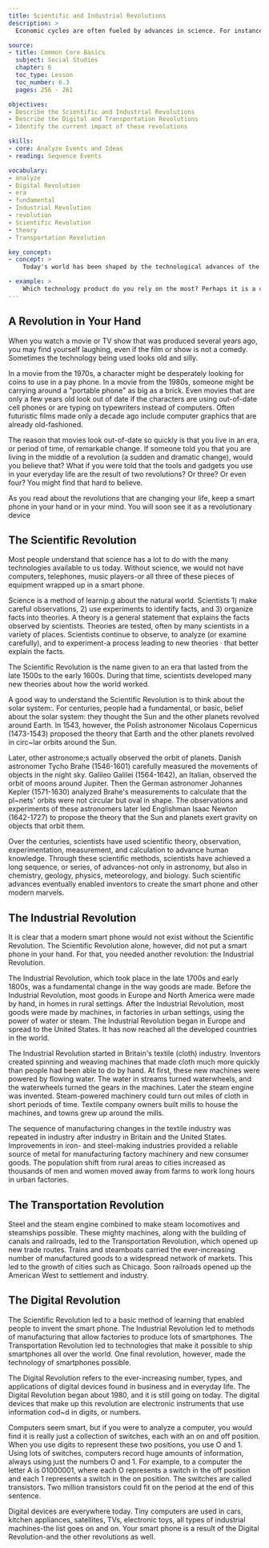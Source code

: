 ```yaml
---
title: Scientific and Industrial Revolutions
description: >
  Economic cycles are often fueled by advances in science. For instance, in the sixteenth and seventeenth centuries, discoveries and ideas in astronomy, chemistry, physics, and other fields provided new knowledge about our world. People used this knowledge to invent new machines and processes. This progress drove the Industrial Revolution and the Transportation Revolution of the eighteenth and nineteenth centuries. Scientific discoveries have continued to affect the economy. A good example is today's Digital Revolution.

source:
- title: Common Core Basics
  subject: Social Studies
  chapter: 6
  toc_type: Lesson
  toc_number: 6.3
  pages: 256 - 261

objectives:
- Describe the Scientific and Industrial Revolutions
- Describe the Digital and Transportation Revolutions
- Identify the current impact of these revolutions

skills:
- core: Analyze Events and Ideas
- reading: Sequence Events

vocabulary:
- analyze
- Digital Revolution
- era
- fundamental
- Industrial Revolution
- revolution
- Scientific Revolution
- theory
- Transportation Revolution

key_concept:
- concept: >
    Today's world has been shaped by the technological advances of the Scientific Revolution, the Industrial Revolution, the Transportation Revolution, and the Digital Revolution.

- example: >
    Which technology product do you rely on the most? Perhaps it is a computer if you enjoy keeping up with social media. Or it might be your music player if you enjoy listening to songs. Maybe it is your phone if you make a lot of calls. Or it could be your smart phone for all of those reasons.
---
```

## A Revolution in Your Hand

When you watch a movie or TV show that was produced several years ago, you may find yourself laughing, even if the film or show is not a comedy. Sometimes the technology being used looks old and silly.

In a movie from the 1970s, a character might be desperately looking for coins to use in a pay phone. In a movie from the 1980s, someone might be carrying around a "portable phone" as big as a brick. Even movies that are only a few years old look out of date if the characters are using out-of-date cell phones or are typing on typewriters instead of computers. Often futuristic films made only a decade ago include computer graphics that are already old-fashioned.

The reason that movies look out-of-date so quickly is that you live in an era, or period of time, of remarkable change. If someone told you that you are living in the middle of a revolution (a sudden and dramatic change), would you believe that? What if you were told that the tools and gadgets you use in your everyday life are the result of two revolutions? Or three? Or even four? You might find that hard to believe.

As you read about the revolutions that are changing your life, keep a smart phone in your hand or in your mind. You will soon see it as a revolutionary device

## The Scientific Revolution

Most people understand that science has a lot to do with the many technologies available to us today. Without science, we would not have computers, telephones, music players-or all three of these pieces of equipment wrapped up in a smart phone.

Science is a method of learnip.g about the natural world. Scientists 1) make careful observations, 2) use experiments to identify facts, and 3) organize facts into theories. A theory is a general statement that explains the facts observed by scientists. Theories are tested, often by many scientists in a variety of places. Scientists continue to observe, to analyze (or examine carefully), and to experiment-a process leading to new theories · that better explain the facts.

The Scientific Revolution is the name given to an era that lasted from the late 1500s to the early 1600s. During that time, scientists developed many new theories about how the world worked.

A good way to understand the Scientific Revolution is to think about the solar system:. For centuries, people had a fundamental, or basic, belief about the solar system: they thought the Sun and the other planets revolved around Earth. In 1543, however, the Polish astronomer Nicolaus Copernicus (1473-1543) proposed the theory that Earth and the other planets revolved in circ~lar orbits around the Sun.

Later, other astronome;s actually observed the orbit of planets. Danish astronomer Tycho Brahe (1546-1601) carefully measured the movements of objects in the night sky. Galileo Galilei (1564-1642), an Italian, observed the orbit of moons around Jupiter. Then the German astronomer Johannes Kepler (1571-1630) analyzed Brahe's measurements to calculate that the pl~nets' orbits were not circular but oval in shape. The observations and experiments of these astronomers later led Englishman Isaac Newton (1642-1727) to propose the theory that the Sun and planets exert gravity on objects that orbit them.

Over the centuries, scientists have used scientific theory, observation, experimentation, measurement, and calculation to advance human knowledge. Through these scientific methods, scientists have achieved a long sequence, or series, of advances-not only in astronomy, but also in chemistry, geology, physics, meteorology, and biology. Such scientific advances eventually enabled inventors to create the smart phone and other modern marvels.

## The Industrial Revolution

It is clear that a modern smart phone would not exist without the Scientific Revolution. The Scientific Revolution alone, however, did not put a smart phone in your hand. For that, you needed another revolution: the Industrial Revolution.

The Industrial Revolution, which took place in the late 1700s and early 1800s, was a fundamental change in the way goods are made. Before the Industrial Revolution, most goods in Europe and North America were made by hand, in homes in rural settings. After the Industrial Revolution, most goods were made by machines, in factories in urban settings, using the power of water or steam. The Industrial Revolution began in Europe and spread to the United States. It has now reached all the developed countries in the world.

The Industrial Revolution started in Britain's textile (cloth) industry. Inventors created spinning and weaving machines that made cloth much more quickly than people had been able to do by hand. At first, these new machines were powered by flowing water. The water in streams turned waterwheels, and the waterwheels turned the gears in the machines. Later the steam engine was invented. Steam-powered machinery could turn out miles of cloth in short periods of time. Textile company owners built mills to house the machines, and towns grew up around the mills.

The sequence of manufacturing changes in the textile industry was repeated in industry after industry in Britain and the United States. Improvements in iron- and steel-making industries provided a reliable source of metal for manufacturing factory machinery and new consumer goods. The population shift from rural areas to cities increased as thousands of men and women moved away from farms to work long hours in urban factories.

## The Transportation Revolution

Steel and the steam engine combined to make steam locomotives and steamships possible. These mighty machines, along with the building of canals and railroads, led to the Transportation Revolution, which opened up new trade routes. Trains and steamboats carried the ever-increasing number of manufactured goods to a widespread network of markets. This led to the growth of cities such as Chicago. Soon railroads opened up the American West to settlement and industry.

## The Digital Revolution

The Scientific Revolution led to a basic method of learning that enabled people to invent the smart phone. The Industrial Revolution led to methods of manufacturing that allow factories to produce lots of smartphones. The Transportation Revolution led to technologies that make it possible to ship smartphones all over the world. One final revolution, however, made the technology of smartphones possible.

The Digital Revolution refers to the ever-increasing number, types, and applications of digital devices found in business and in everyday life. The Digital Revolution began about 1980, and it is still going on today. The digital devices that make up this revolution are electronic instruments that use information cod~d in digits, or numbers.

Computers seem smart, but if you were to analyze a computer, you would find it is really just a collection of switches, each with an on and off position. When you use digits to represent these two positions, you use O and 1. Using lots of switches, computers record huge amounts of information, always using just the numbers O and 1. For example, to a computer the letter A is 01000001, where each O represents a switch in the off position and each 1 represents a switch in the on position. The switches are called transistors. Two million transistors could fit on the period at the end of this sentence.

Digital devices are everywhere today. Tiny computers are used in cars, kitchen appliances, satellites, TVs, electronic toys, all types of industrial machines-the list goes on and on. Your smart phone is a result of the Digital Revolution-and the other revolutions as well.